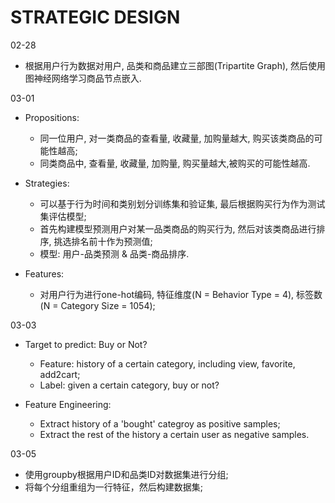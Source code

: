 # STRATEGIC DESIGN

02-28

- 根据用户行为数据对用户, 品类和商品建立三部图(Tripartite Graph), 然后使用图神经网络学习商品节点嵌入.

03-01

- Propositions:
  - 同一位用户, 对一类商品的查看量, 收藏量, 加购量越大, 购买该类商品的可能性越高;
  - 同类商品中, 查看量, 收藏量, 加购量, 购买量越大,被购买的可能性越高.

- Strategies:
  - 可以基于行为时间和类别划分训练集和验证集, 最后根据购买行为作为测试集评估模型;
  - 首先构建模型预测用户对某一品类商品的购买行为, 然后对该类商品进行排序, 挑选排名前十作为预测值;
  - 模型: 用户-品类预测 & 品类-商品排序.

- Features:
  - 对用户行为进行one-hot编码, 特征维度(N = Behavior Type = 4), 标签数(N = Category Size = 1054);

03-03

- Target to predict: Buy or Not?
  - Feature: history of a certain category, including view, favorite, add2cart;
  - Label: given a certain category, buy or not?

- Feature Engineering:
  - Extract history of a 'bought' categroy as positive samples;
  - Extract the rest of the history a certain user as negative samples.

03-05

- 使用groupby根据用户ID和品类ID对数据集进行分组;
- 将每个分组重组为一行特征，然后构建数据集;
